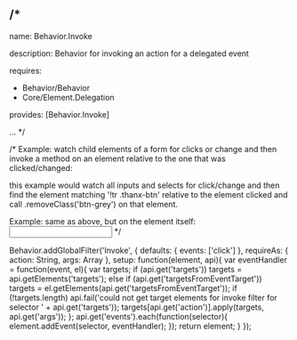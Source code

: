 /*
---

name: Behavior.Invoke

description: Behavior for invoking an action for a delegated event

requires:
 - Behavior/Behavior
 - Core/Element.Delegation

provides: [Behavior.Invoke]

...
*/


/*
  Example: watch child elements of a form for clicks or change and then invoke
  a method on an element relative to the one that was clicked/changed:

  this example would watch all inputs and selects for click/change and
  then find the element matching '!tr .thanx-btn' relative to the element clicked
  and call .removeClass('btn-grey') on that element.
 <form data-behavior="Invoke"
   data-invoke-options="{
     'events':[
       'click:relay(input)',
       'change:relay(select)'
       ],
     'action':'removeClass',
     'args':['btn-grey'],
     'targets':'!tr .thanx-btn'
   }">
  </form>


  Example: same as above, but on the element itself:
  <input data-behavior="Invoke"
    data-invoke-options="
      {
        'events': ['click'],
        'action': 'removeClass',
        'args': ['btn-grey'],
        'targets': '!tr .thanx-btn'
      }
    "
  />
*/


Behavior.addGlobalFilter('Invoke', {
  defaults: {
    events: ['click']
  },
  requireAs: {
    action: String,
    args: Array
  },
  setup: function(element, api){
    var eventHandler = function(event, el){
      var targets;
      if (api.get('targets')) targets = api.getElements('targets');
      else if (api.get('targetsFromEventTarget')) targets = el.getElements(api.get('targetsFromEventTarget'));
      if (!targets.length) api.fail('could not get target elements for invoke filter for selector ' + api.get('targets'));
      targets[api.get('action')].apply(targets, api.get('args'));
    };
    api.get('events').each(function(selector){
      element.addEvent(selector, eventHandler);
    });
    return element;
  }
});
